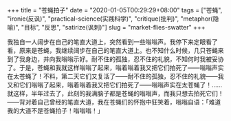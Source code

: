 +++
title = "苍蝇拍子"
date = "2020-01-05T00:29:29+08:00"
tags = ["苍蝇", "ironie(反讽)", "practical-science(实践科学)", "critique(批判)", "metaphor(隐喻)", "目标", "反思", "satirize(讽刺)"]
slug = "market-flies-swatter"
+++

我独自一人阔步在自己的笔直大道上，突然看到一些嗡嗡声。我停下来定眼看了看，原来是苍蝇，我继续阔步在自己的笔直大道上。也不知什么时候，几只苍蝇来到了我身边，并向我嗡嗡示好。耐不住的孤独，忍不住的礼貌，不知何时我被妥协了。于是，苍蝇和我就这样嗡嗡了起来，嗡着嗡着我又把它们拍死了——嗡嗡声实在太苍蝇了！不料，第二天它们又复活了——耐不住的孤独，忍不住的礼貌——我又和它们嗡嗡了起来，嗡着嗡着我又把它们拍死了——嗡嗡声实在太苍蝇了！……就这样，半年过去了，此刻的我满脑子都是苍蝇的嗡嗡声，而我只想去拍死它们！——背对着自己曾经的笔直大道，我在苍蝇们的怀抱中狂笑着，嗡嗡自语：「难道我的大道不是苍蝇拍子！嗡嗡嗡！」
